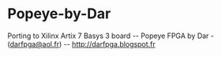 # Popeye-by-Dar
Porting to Xilinx Artix 7 Basys 3 board -- Popeye FPGA by Dar - (darfpga@aol.fr) -- http://darfpga.blogspot.fr
